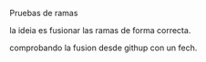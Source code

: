Pruebas de ramas

la ideia es fusionar las ramas de forma correcta.

comprobando la fusion desde githup con un fech.
